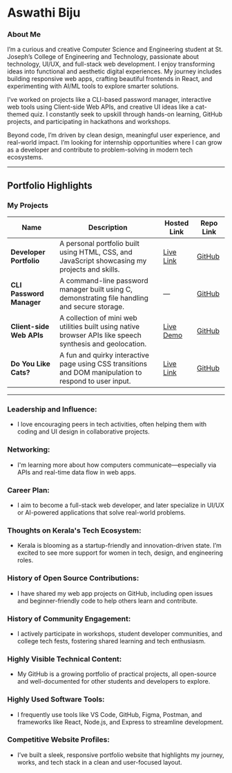 # Aswathi Biju

### About Me

I’m a curious and creative Computer Science and Engineering student at St. Joseph’s College of Engineering and Technology, passionate about technology, UI/UX, and full-stack web development. I enjoy transforming ideas into functional and aesthetic digital experiences. My journey includes building responsive web apps, crafting beautiful frontends in React, and experimenting with AI/ML tools to explore smarter solutions.

I’ve worked on projects like a CLI-based password manager, interactive web tools using Client-side Web APIs, and creative UI ideas like a cat-themed quiz. I constantly seek to upskill through hands-on learning, GitHub projects, and participating in hackathons and workshops.

Beyond code, I’m driven by clean design, meaningful user experience, and real-world impact. I’m looking for internship opportunities where I can grow as a developer and contribute to problem-solving in modern tech ecosystems.

---

## Portfolio Highlights

### My Projects

| Name                     | Description                                                                                      | Hosted Link                                      | Repo Link                                                       |
|--------------------------|--------------------------------------------------------------------------------------------------|--------------------------------------------------|-----------------------------------------------------------------|
| **Developer Portfolio**  | A personal portfolio built using HTML, CSS, and JavaScript showcasing my projects and skills.    | [Live Link](https://aswathi-biju.github.io/MyPortfolio/) | [GitHub](https://github.com/Aswathi-Biju/MyPortfolio) |
| **CLI Password Manager** | A command-line password manager built using C, demonstrating file handling and secure storage.   | — | [GitHub](https://github.com/Aswathi-Biju/C-CLI-Password-Manager) |
| **Client-side Web APIs** | A collection of mini web utilities built using native browser APIs like speech synthesis and geolocation. | [Live Demo](https://aswathi-biju.github.io/-Client-side-Web-APIs/) | [GitHub](https://github.com/Aswathi-Biju/-Client-side-Web-APIs) |
| **Do You Like Cats?**    | A fun and quirky interactive page using CSS transitions and DOM manipulation to respond to user input. | [Live Link](https://aswathi-biju.github.io/doulikecats-/) | [GitHub](https://github.com/Aswathi-Biju/doulikecats-)     |

---

### Leadership and Influence:

- I love encouraging peers in tech activities, often helping them with coding and UI design in collaborative projects.

### Networking:

- I'm learning more about how computers communicate—especially via APIs and real-time data flow in web apps.

### Career Plan:

- I aim to become a full-stack web developer, and later specialize in UI/UX or AI-powered applications that solve real-world problems.

### Thoughts on Kerala's Tech Ecosystem:

- Kerala is blooming as a startup-friendly and innovation-driven state. I’m excited to see more support for women in tech, design, and engineering roles.

### History of Open Source Contributions:

- I have shared my web app projects on GitHub, including open issues and beginner-friendly code to help others learn and contribute.

### History of Community Engagement:

- I actively participate in workshops, student developer communities, and college tech fests, fostering shared learning and tech enthusiasm.

### Highly Visible Technical Content:

- My GitHub is a growing portfolio of practical projects, all open-source and well-documented for other students and developers to explore.

### Highly Used Software Tools:

- I frequently use tools like VS Code, GitHub, Figma, Postman, and frameworks like React, Node.js, and Express to streamline development.

### Competitive Website Profiles:

- I’ve built a sleek, responsive portfolio website that highlights my journey, works, and tech stack in a clean and user-focused layout.